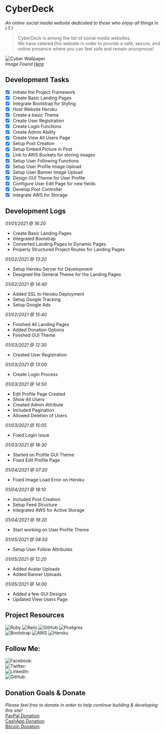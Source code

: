 # CyberDeck #
_An online social media website dedicated to those who enjoy all things in I.T.!_  

> CyberDeck is among the list of social media websites.  
> We have catered this website in order to provide a safe, secure, and
> online presence where you can feel safe and remain anonymous!

![Cyber Wallpaper](https://i.pinimg.com/originals/d3/cf/6d/d3cf6d54391b9547327b47558f55222f.jpg)  
_Image Found [Here](https://i.pinimg.com/originals/d3/cf/6d/d3cf6d54391b9547327b47558f55222f.jpg)_


## Development Tasks ##
- [x] Initiate the Project Framework
- [x] Create Basic Landing Pages
- [x] Integrate Bootstrap for Styling
- [x] Host Website Heroku
- [x] Create a basic Theme
- [x] Create User Registration
- [x] Create Login Functions
- [x] Create Admin Ability
- [x] Create View All Users Page
- [x] Setup Post Creation
- [x] Setup Embed Picture in Post
- [x] Link to AWS Buckets for storing images
- [x] Setup User Following Functions
- [x] Setup User Profile Image Upload
- [x] Setup User Banner Image Upload
- [x] Design GUI Theme for User Profile
- [x] Configure User Edit Page for new fields
- [x] Develop Post Controller
- [x] Integrate AWS for Storage

## Development Logs ##
_01/01/2021 @ 16:20_
* Create Basic Landing Pages  
* Integrated Bootstrap  
* Converted Landing Pages to Dynamic Pages  
* Properly Structured Project Routes for Landing Pages  

_01/02/2021 @ 13:20_
* Setup Heroku Server for Development  
* Designed the General Theme for the Landing Pages  

_01/02/2021 @ 14:40_
* Added SSL to Heroku Deployment  
* Setup Google Tracking  
* Setup Google Ads  

_01/02/2021 @ 15:40_
* Finished All Landing Pages
* Added Donation Options
* Finished GUI Theme

_01/03/2021 @ 12:30_
* Created User Registration

_01/03/2021 @ 13:00_
* Create Login Process

_01/03/2021 @ 14:50_
* Edit Profile Page Created
* Show All Users
* Created Admin Attribute
* Included Pagination
* Allowed Deletion of Users

_01/03/2021 @ 15:05_
* Fixed Login Issue

_01/03/2021 @ 18:30_
* Started on Profile GUI Theme
* Fixed Edit Profile Page

_01/04/2021 @ 07:20_
* Fixed Image Load Error on Heroku

_01/04/2021 @ 18:10_
* Included Post Creation
* Setup Feed Structure
* Integrated AWS for Active Storage

_01/04/2021 @ 19:20_
* Start working on User Profile Theme

_01/05/2021 @ 08:50_
* Setup User Follow Attributes

_01/05/2021 @ 12:20_
* Added Avatar Uploads
* Added Banner Uploads

_01/05/2021 @ 14:00_
* Added a few GUI Designs
* Updated View Users Page

## Project Resources ##
![Ruby](https://img.shields.io/badge/ruby-%23CC342D.svg?&style=for-the-badge&logo=ruby&logoColor=white)
![Rails](https://img.shields.io/badge/rails%20-%23CC0000.svg?&style=for-the-badge&logo=ruby-on-rails&logoColor=white)
![GitHub](https://img.shields.io/badge/github%20-%23121011.svg?&style=for-the-badge&logo=github&logoColor=white)
![Postgres](https://img.shields.io/badge/postgres-%23316192.svg?&style=for-the-badge&logo=postgresql&logoColor=white)  
![Bootstrap](https://img.shields.io/badge/bootstrap%20-%23563D7C.svg?&style=for-the-badge&logo=bootstrap&logoColor=white)
![AWS](https://img.shields.io/badge/AWS%20-%23FF9900.svg?&style=for-the-badge&logo=amazon-aws&logoColor=white)
![Heroku](https://img.shields.io/badge/heroku%20-%23430098.svg?&style=for-the-badge&logo=heroku&logoColor=white)

## Follow Me: ##
![Facebook:](https://www.facebook.com/b10h4ck3r)  
![Twitter:](https://twitter.com/H4ck3rB10)  
![LinkedIn:](https://www.linkedin.com/in/dr-aubrey-love-ii-0051b1202/)  
![GitHub:](https://github.com/B10-H4ck3r)  

## Donation Goals & Donate ##
_Please feel free to donate in order to help continue building &amp; developing this site!_  
[PayPal Donation](https://paypal.me/b10h4ck3r)  
[CashApp Donation](https://cash.app/$B10H4ck3r)  
[Bitcoin Donation](https://blockchair.com/bitcoin/address/bc1qrua8yzvkv2eg9njx5d9zhvdzymd8nvgntckh5j)  
